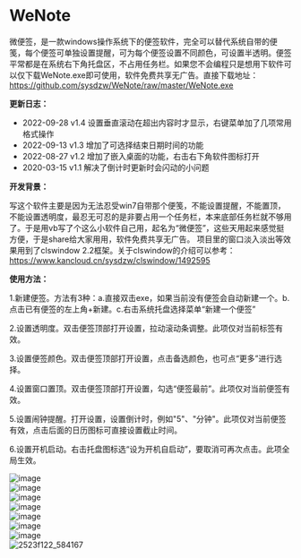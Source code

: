 # WeNote
微便签，是一款windows操作系统下的便签软件，完全可以替代系统自带的便笺，每个便签可单独设置提醒，可为每个便签设置不同颜色，可设置半透明。便签平常都是在系统右下角托盘区，不占用任务栏。如果您不会编程只是想用下软件可以仅下载WeNote.exe即可使用，软件免费共享无广告。直接下载地址：https://github.com/sysdzw/WeNote/raw/master/WeNote.exe

**更新日志：**
- 2022-09-28 v1.4 设置垂直滚动在超出内容时才显示，右键菜单加了几项常用格式操作
- 2022-09-13 v1.3 增加了可选择结束日期时间的功能
- 2022-08-27 v1.2 增加了嵌入桌面的功能，右击右下角软件图标打开
- 2020-03-15 v1.1 解决了倒计时更新时会闪动的小问题

**开发背景：**

写这个软件主要是因为无法忍受win7自带那个便笺，不能设置提醒，不能置顶，不能设置透明度，最忍无可忍的是非要占用一个任务栏，本来底部任务栏就不够用了。于是用vb写了个这么小软件自己用，起名为“微便签”，这些天用起来感觉挺方便，于是share给大家用用，软件免费共享无广告。 项目里的窗口淡入淡出等效果用到了clswindow 2.2框架。关于clswindow的介绍可以参考：https://www.kancloud.cn/sysdzw/clswindow/1492595

**使用方法：**

1.新建便签。方法有3种：a.直接双击exe，如果当前没有便签会自动新建一个。b.点击已有便签的左上角+新建。c.右击系统托盘选择菜单“新建一个便签”

2.设置透明度。双击便签顶部打开设置，拉动滚动条调整。此项仅对当前标签有效。

3.设置便签颜色。双击便签顶部打开设置，点击备选颜色，也可点“更多”进行选择。

4.设置窗口置顶。双击便签顶部打开设置，勾选“便签最前”。此项仅对当前便签有效。

5.设置闹钟提醒。打开设置，设置倒计时，例如"5"、"分钟"。此项仅对当前便签有效，点击后面的日历图标可直接设置截止时间。

6.设置开机启动。右击托盘图标选“设为开机自启动”，要取消可再次点击。此项全局生效。

![image](https://user-images.githubusercontent.com/7876919/189725481-84df70a4-0a78-42d7-8c5a-9142e32fa5b3.png)<br>
![image](https://user-images.githubusercontent.com/7876919/189725218-248072ca-37c0-48b0-8497-f4b50eb1746e.png)<br>
![image](https://user-images.githubusercontent.com/7876919/189725271-87b9ac3c-56a1-4571-95c3-cebe103d1baf.png)<br>
![image](https://user-images.githubusercontent.com/7876919/189724942-35f37157-bf51-4abd-8232-4c47853d369d.png)<br>
![image](https://user-images.githubusercontent.com/7876919/189724179-ca8b3698-0bc8-4f68-b126-5d571c0415ed.png)<br>
![image](https://user-images.githubusercontent.com/7876919/192631358-a942d39a-b455-4e04-a846-e31058c78395.png)<br>
![image](https://user-images.githubusercontent.com/7876919/192631506-fb5a4bec-a10b-4dd8-8584-c46eff7e60dc.png)<br>
![2523f122_584167](https://user-images.githubusercontent.com/7876919/192657103-50753ca8-8b61-4c8f-984c-fe532839138c.png)<br>



